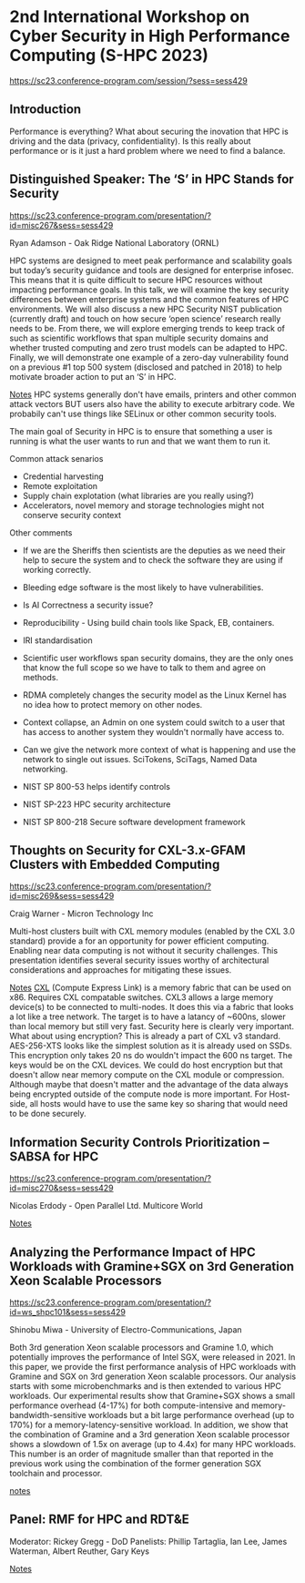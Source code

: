 # 2nd International Workshop on Cyber Security in High Performance Computing (S-HPC 2023)
https://sc23.conference-program.com/session/?sess=sess429

## Introduction
Performance is everything? What about securing the inovation that HPC is driving and the data (privacy, confidentiality). Is this really about performance or is it just a hard problem where we need to find a balance. 

## Distinguished Speaker: The ‘S’ in HPC Stands for Security
https://sc23.conference-program.com/presentation/?id=misc267&sess=sess429

Ryan Adamson - Oak Ridge National Laboratory (ORNL)

HPC systems are designed to meet peak performance and scalability goals but today’s security guidance and tools are designed for enterprise infosec. This means that it is quite difficult to secure HPC resources without impacting performance goals. In this talk, we will examine the key security differences between enterprise systems and the common features of HPC environments. We will also discuss a new HPC Security NIST publication (currently draft) and touch on how secure ‘open science’ research really needs to be. From there, we will explore emerging trends to keep track of such as scientific workflows that span multiple security domains and whether trusted computing and zero trust models can be adapted to HPC. Finally, we will demonstrate one example of a zero-day vulnerability found on a previous #1 top 500 system (disclosed and patched in 2018) to help motivate broader action to put an ‘S’ in HPC.

<ins>Notes</ins>
HPC systems generally don't have emails, printers and other common attack vectors BUT users also have the ability to execute arbitrary code. We probabily can't use things like SELinux or other common security tools. 

The main goal of Security in HPC is to ensure that something a user is running is what the user wants to run and that we want them to run it. 

Common attack senarios
* Credential harvesting
* Remote exploitation
* Supply chain explotation (what libraries are you really using?)
* Accelerators, novel memory and storage technologies might not conserve security context

Other comments
* If we are the Sheriffs then scientists are the deputies as we need their help to secure the system and to check the software they are using if working correctly.
* Bleeding edge software is the most likely to have vulnerabilities.
* Is AI Correctness a security issue?
* Reproducibility - Using build chain tools like Spack, EB, containers. 
* IRI standardisation
* Scientific user workflows span security domains, they are the only ones that know the full scope so we have to talk to them and agree on methods.
* RDMA completely changes the security model as the Linux Kernel has no idea how to protect memory on other nodes.
* Context collapse, an Admin on one system could switch to a user that has access to another system they wouldn't normally have access to.
* Can we give the network more context of what is happening and use the network to single out issues. SciTokens, SciTags, Named Data networking. 

* NIST SP 800-53 helps identify controls
* NIST SP-223 HPC security architecture
* NIST SP 800-218 Secure software development framework

## Thoughts on Security for CXL-3.x-GFAM Clusters with Embedded Computing
https://sc23.conference-program.com/presentation/?id=misc269&sess=sess429

Craig Warner - Micron Technology Inc

Multi-host clusters built with CXL memory modules (enabled by the CXL 3.0 standard) provide a for an opportunity for power efficient computing. Enabling near data computing is not without it security challenges. This presentation identifies several security issues worthy of architectural considerations and approaches for mitigating these issues.

<ins>Notes</ins>
[CXL](https://www.computeexpresslink.org/) (Compute Express Link) is a memory fabric that can be used on x86. Requires CXL compatable switches. CXL3 allows a large memory device(s) to be connected to multi-nodes. It does this via a fabric that looks a lot like a tree network. The target is to have a latancy of ~600ns, slower than local memory but still very fast. Security here is clearly very important. What about using encryption? This is already a part of CXL v3 standard. AES-256-XTS looks like the simplest solution as it is already used on SSDs. This encryption only takes 20 ns do wouldn't impact the 600 ns target. The keys would be on the CXL devices. We could do host encryption but that doesn't allow near memory compute on the CXL module or compression. Although maybe that doesn't matter and the advantage of the data always being encrypted outside of the compute node is more important. For Host-side, all hosts would have to use the same key so sharing that would need to be done securely. 

## Information Security Controls Prioritization – SABSA for HPC
https://sc23.conference-program.com/presentation/?id=misc270&sess=sess429

Nicolas Erdody - Open Parallel Ltd. Multicore World

<ins>Notes</ins>

## Analyzing the Performance Impact of HPC Workloads with Gramine+SGX on 3rd Generation Xeon Scalable Processors
https://sc23.conference-program.com/presentation/?id=ws_shpc101&sess=sess429

Shinobu Miwa - University of Electro-Communications, Japan

Both 3rd generation Xeon scalable processors and Gramine 1.0, which potentially improves the performance of Intel SGX, were released in 2021. In this paper, we provide the first performance analysis of HPC workloads with Gramine and SGX on 3rd generation Xeon scalable processors. Our analysis starts with some microbenchmarks and is then extended to various HPC workloads. Our experimental results show that Gramine+SGX shows a small performance overhead (4-17%) for both compute-intensive and memory-bandwidth-sensitive workloads but a bit large performance overhead (up to 170%) for a memory-latency-sensitive workload. In addition, we show that the combination of Gramine and a 3rd generation Xeon scalable processor shows a slowdown of 1.5x on average (up to 4.4x) for many HPC workloads. This number is an order of magnitude smaller than that reported in the previous work using the combination of the former generation SGX toolchain and processor.

<ins>notes</ins>

## Panel: RMF for HPC and RDT&E

Moderator: Rickey Gregg - DoD
Panelists: Phillip Tartaglia, Ian Lee, James Waterman, Albert Reuther, Gary Keys

<ins>Notes</ins>
